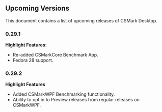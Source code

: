 ## Upcoming Versions
This document contains a list of upcoming releases of CSMark Desktop.

### 0.29.1
**Highlight Features**:
 * Re-added CSMarkCore Benchmark App.
 * Fedora 28 support.

### 0.29.2
 **Highlight Features**
 * Added CSMarkWPF Benchmarking functionality.
 * Ability to opt in to Preview releases from regular releases on CSMarkWPF.

